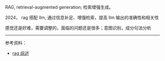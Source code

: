 
RAG, retrieval-augmented generation; 检索增强生成。

2024， rag 搭配 llm, 通过信息补足、增强检索，提高 llm 输出的准确性和相关性


感觉还是好难，需要调整的，面临的问题还是很多；意图识别，成分句法分析




--------------

参考资料：
- [rag 综述](https://zhuanlan.zhihu.com/p/683651359)